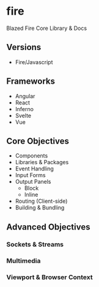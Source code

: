 # fire
Blazed Fire Core Library &amp; Docs

## Versions
- Fire/Javascript

## Frameworks
- Angular
- React
- Inferno
- Svelte
- Vue

## Core Objectives
* Components
* Libraries & Packages
* Event Handling
* Input Forms
* Output Panels
	* Block
	* Inline
* Routing (Client-side)
* Building & Bundling

## Advanced Objectives
### Sockets & Streams
### Multimedia
### Viewport & Browser Context